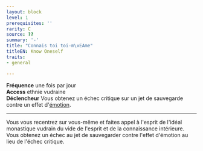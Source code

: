 ```yaml
---
layout: block
level: 1
prerequisites: ''
rarity: C
source: ??
summary: '-'
title: "Connais toi toi-m\xEAme"
titleEN: Know Oneself
traits:
- general

---
```


<p><span id="ctl00_MainContent_DetailedOutput"><strong>Fréquence</strong> une fois par jour<br><strong>Access</strong> ethnie vudraine<br><strong>Déclencheur</strong> Vous obtenez un échec critique sur un jet de sauvegarde contre un effet d'<a style="text-decoration: underline;" href="https://2e.aonprd.com/Traits.aspx?ID=60">émotion</a>.<br></span></p>
<hr>
<p>Vous vous recentrez sur vous-même et faites appel à l'esprit de l'idéal monastique vudrain du vide de l'esprit et de la connaissance intérieure. Vous obtenez un échec au jet de sauvegarder contre l'effet d'émotion au lieu de l'échec critique.&nbsp;</p>